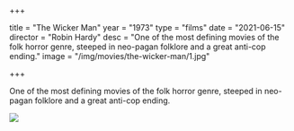 +++

title = "The Wicker Man"
year = "1973"
type = "films"
date = "2021-06-15"
director = "Robin Hardy"
desc = "One of the most defining movies of the folk horror genre, steeped in neo-pagan folklore and a great anti-cop ending."
image = "/img/movies/the-wicker-man/1.jpg"

+++

One of the most defining movies of the folk horror genre, steeped in neo-pagan folklore and a great anti-cop ending.

![](/img/movies/the-wicker-man/1.jpg)
